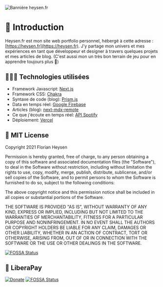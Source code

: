 ![Bannière heysen.fr](https://i.imgur.com/FdEsFq7.png)

# 🚀 Introduction

Heysen.fr est mon site web portfolio personnel, hébergé à cette adresse : [https://heysen.fr](https://heysen.fr).
J'y partage mon univers et mes expériences en tant que développeur et designer à travers quelques projets et mes articles de blog. 
(C'est aussi  mon un très bon terrain de jeu pour en apprendre toujours plus 👀)

## 👨🏻‍💻 Technologies utilisées

- Framework Javascript: [Next.js](https://nextjs.org/)
- Framework CSS: [Chakra](https://chakra-ui.com/)
- Syntaxe de code (blog): [Prism.js](https://prismjs.com/)
- Data en temps réel: [Google Firebase](https://firebase.google.com/)
- Articles (blog): [next-mdx-remote](https://github.com/hashicorp/next-mdx-remote)
- Ce que j'écoute en temps réel: [API Spotify ](https://developer.spotify.com/documentation/web-api/)
- Déploiement: [Vercel](https://vercel.com/)


## 📝 MIT License

Copyright 2021 Florian Heysen

Permission is hereby granted, free of charge, to any person obtaining a copy of this software and associated documentation files (the "Software"), to deal in the Software without restriction, including without limitation the rights to use, copy, modify, merge, publish, distribute, sublicense, and/or sell copies of the Software, and to permit persons to whom the Software is furnished to do so, subject to the following conditions:

The above copyright notice and this permission notice shall be included in all copies or substantial portions of the Software.

THE SOFTWARE IS PROVIDED "AS IS", WITHOUT WARRANTY OF ANY KIND, EXPRESS OR IMPLIED, INCLUDING BUT NOT LIMITED TO THE WARRANTIES OF MERCHANTABILITY, FITNESS FOR A PARTICULAR PURPOSE AND NONINFRINGEMENT. IN NO EVENT SHALL THE AUTHORS OR COPYRIGHT HOLDERS BE LIABLE FOR ANY CLAIM, DAMAGES OR OTHER LIABILITY, WHETHER IN AN ACTION OF CONTRACT, TORT OR OTHERWISE, ARISING FROM, OUT OF OR IN CONNECTION WITH THE SOFTWARE OR THE USE OR OTHER DEALINGS IN THE SOFTWARE.


[![FOSSA Status](https://app.fossa.com/api/projects/git%2Bgithub.com%2Fflorianheysen%2Fheysen.fr.svg?type=large)](https://app.fossa.com/projects/git%2Bgithub.com%2Fflorianheysen%2Fheysen.fr?ref=badge_large)

## 👛 LiberaPay

[![Donate](https://liberapay.com/assets/widgets/donate.svg)](https://liberapay.com/florianheysen/donate)
[![FOSSA Status](https://app.fossa.com/api/projects/git%2Bgithub.com%2Fflorianheysen%2Fheysen.fr.svg?type=shield)](https://app.fossa.com/projects/git%2Bgithub.com%2Fflorianheysen%2Fheysen.fr?ref=badge_shield)